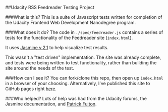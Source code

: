 ##Udacity RSS Feedreader Testing Project

###What is this? 
This is a suite of Javascript tests written for completion of the Udacity Frontend Web Development Nanodegree program.

###What does it do?
The code in `./spec/feedreader.js` contains a series of tests for the functionality of the Feedreader site (`index.html`). 

It uses [Jasmine v 2.1](http://jasmine.github.io/2.1/introduction.html) to help visualize test results. 

This wasn't a "test driven" implementation. The site was already complete, and tests were being written to test functionality, rather than building the site around the needs of the test. 

###How can I see it? 
You can fork/clone this repo, then open up `index.html` in a browser of your choosing. 
Alternatively, I've published this site to GitHub pages right [here](https://bergfulton.github.io/frontend-nanodegree-feedreader/).

###Who helped?
Lots of help was had from the Udacity forums, the Jasmine documentation, and [Patrick Fulton](http://www.github.com/pfulton).
